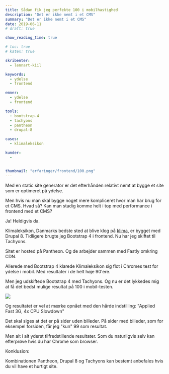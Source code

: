 ```yaml
---
title: Sådan fik jeg perfekte 100 i mobilhastighed
description: "Det er ikke nemt i et CMS"
summary: "Det er ikke nemt i et CMS"
date: 2019-06-11
# draft: true

show_reading_time: true

# toc: true
# katex: true

skribenter:
  - lennart-kiil

keywords:
  - ydelse
  - frontend

emner:
  - ydelse
  - frontend

tools:
  - bootstrap-4
  - tachyons
  - pantheon
  - drupal-8

cases:
  - klimaleksikon

kunder:
  -


thumbnail: "erfaringer/frontend/100.png"
---
```

Med en static site generator er det efterhånden relativt nemt at bygge et site som er optimeret på ydelse.

Men hvis nu man skal bygge noget mere kompliceret hvor man har brug for et CMS. Hvad så? Kan man stadig komme helt i top med performance i frontend med et CMS?

Ja! Heldigvis da.

Klimaleksikon, Danmarks bedste sted at blive klog på [klima](https://klimaleksikon.dk/), er bygget med Drupal 8. Tidligere brugte jeg Bootstrap 4 i frontend. Nu har jeg skiftet til Tachyons.

Sitet er hosted på Pantheon. Og de arbejder sammen med Fastly omkring CDN.

Allerede med Bootstrap 4 klarede Klimaleksikon sig flot i Chromes test for ydelse i mobil. Med resultater i de helt høje 90'ere.

Men jeg udskiftede Bootstrap 4 med Tachyons. Og nu er det lykkedes mig at få det bedst mulige resultat på 100 i mobil-testen.

![](/erfaringer/frontend/100.png)

Og resultatet er vel at mærke opnået med den hårde indstilling: "Applied Fast 3G, 4x CPU Slowdown"

Det skal siges at det er på sider uden billeder. På sider med billeder, som for eksempel forsiden, får jeg "kun" 99 som resultat.

Men alt i alt yderst tilfredstillende resultater. Som du naturligvis selv kan efterprøve hvis du har Chrome som browser.

Konklusion:

Kombinationen Pantheon, Drupal 8 og Tachyons kan bestemt anbefales hvis du vil have et hurtigt site.
